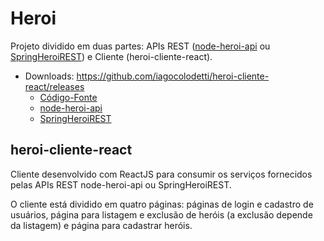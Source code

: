 # Heroi

Projeto dividido em duas partes: APIs REST ([node-heroi-api](https://github.com/iagocolodetti/node-heroi-api/tree/v1.0.1 "https://github.com/iagocolodetti/node-heroi-api/tree/v1.0.1") ou [SpringHeroiREST](https://github.com/iagocolodetti/SpringHeroiREST/tree/v2.0 "https://github.com/iagocolodetti/SpringHeroiREST/tree/v2.0")) e Cliente (heroi-cliente-react).

* Downloads: https://github.com/iagocolodetti/heroi-cliente-react/releases
   * [Código-Fonte](https://github.com/iagocolodetti/heroi-cliente-react/archive/v1.0.zip "https://github.com/iagocolodetti/heroi-cliente-react/archive/v1.0.zip")
   * [node-heroi-api](https://github.com/iagocolodetti/node-heroi-api/releases/tag/v1.0.1 "https://github.com/iagocolodetti/node-heroi-api/releases/tag/v1.0.1")
   * [SpringHeroiREST](https://github.com/iagocolodetti/SpringHeroiREST/releases/tag/v2.0 "https://github.com/iagocolodetti/SpringHeroiREST/releases/tag/v2.0")


## heroi-cliente-react

Cliente desenvolvido com ReactJS para consumir os serviços fornecidos pelas APIs REST node-heroi-api ou SpringHeroiREST.

O cliente está dividido em quatro páginas: páginas de login e cadastro de usuários, página para listagem e exclusão de heróis (a exclusão depende da listagem) e página para cadastrar heróis.